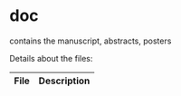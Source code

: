 # doc  
  
contains the manuscript, abstracts, posters  
  
Details about the files:  
  
File | Description
---|---------------------------------------------------------------------
  

